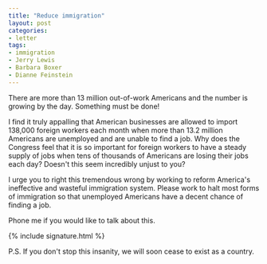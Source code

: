 ```yaml
---
title: "Reduce immigration"
layout: post
categories:
- letter
tags:
- immigration
- Jerry Lewis
- Barbara Boxer
- Dianne Feinstein
---
```


There are more than 13 million out-of-work Americans and the number is growing by the day. Something must be done!

I find it truly appalling that American businesses are allowed to import 138,000 foreign workers each month when more than 13.2 million Americans are unemployed and are unable to find a job. Why does the Congress feel that it is so important for foreign workers to have a steady supply of jobs when tens of thousands of Americans are losing their jobs each day? Doesn't this seem incredibly unjust to you?

I urge you to right this tremendous wrong by working to reform America's ineffective and wasteful immigration system. Please work to halt most forms of immigration so that unemployed Americans have a decent chance of finding a job.

Phone me if you would like to talk about this.

{% include signature.html %}

P.S. If you don't stop this insanity, we will soon cease to exist as a country.